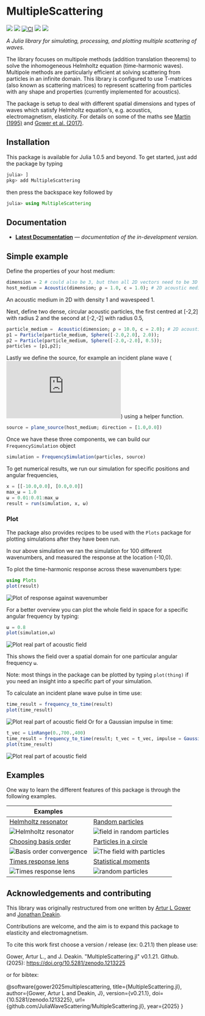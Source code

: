 # MultipleScattering

<!-- [![][docs-stable-img]][docs-stable-url]  -->
[![][docs-dev-img]][docs-dev-url] [![][doi-img]][doi-url] [![CI][ci-img]][ci-url] [![][codecov-img]][codecov-url] [![][coveralls-img]][coveralls-url]

*A Julia library for simulating, processing, and plotting multiple scattering of waves.*

The library focuses on multipole methods (addition translation theorems) to solve the inhomogeneous Helmholtz equation
(time-harmonic waves). Multipole methods are particularly efficient at solving scattering from particles in an infinite domain. This library is configured to use T-matrices (also known as scattering matrices) to represent scattering from particles with any shape and properties (currently implemented for acoustics).

The package is setup to deal with different spatial dimensions and types of waves which satisfy Helmholtz equation's, e.g. acoustics, electromagnetism, elasticity. For details on some of the maths see [Martin (1995)](https://pdfs.semanticscholar.org/8bd3/38ec62affc5c89592a9d6d13f1ee6a7d7e53.pdf) and [Gower et al. (2017)](https://arxiv.org/abs/1712.05427).

<!-- If you are here to learn about
[Near Surface Backscattering](example/near_surface_backscattering), then [click here](example/near_surface_backscattering) to see an example. For details on the maths see [Gower et al. (2018)](https://arxiv.org/abs/1801.05490). To see how to take the [moments](example/moments) of the backscattering [click here](example/moments). -->

## Installation
This package is available for Julia 1.0.5 and beyond. To get started, just add the package by typing
```julia
julia> ]
pkg> add MultipleScattering
```
then press the backspace key followed by
```julia
julia> using MultipleScattering
```
## Documentation

- [**Latest Documentation**][docs-dev-url] &mdash; *documentation of the in-development version.*

## Simple example
Define the properties of your host medium:
```julia
dimension = 2 # could also be 3, but then all 2D vectors need to be 3D vectors
host_medium = Acoustic(dimension; ρ = 1.0, c = 1.0); # 2D acoustic medium with density ρ = 1.0 and soundspeed c = 1.0
```
An acoustic medium in 2D with density 1 and wavespeed 1.

Next, define two dense, circular acoustic particles, the first centred at [-2,2] with radius 2 and the second at [-2,-2] with radius 0.5,
```julia
particle_medium =  Acoustic(dimension; ρ = 10.0, c = 2.0); # 2D acoustic particle with density ρ = 10.0 and soundspeed c = 2.0
p1 = Particle(particle_medium, Sphere([-2.0,2.0], 2.0));
p2 = Particle(particle_medium, Sphere([-2.0,-2.0], 0.5));
particles = [p1,p2];
```

Lastly we define the source, for example an incident plane wave (![incident plane wave](https://latex.codecogs.com/gif.latex?%5Cdpi%7B120%7D%20e%5E%7Bi%20%28k%20x%20-%20%5Comega%20t%29%7D)) using a helper function.
```julia
source = plane_source(host_medium; direction = [1.0,0.0])
```

Once we have these three components, we can build our `FrequencySimulation` object
```julia
simulation = FrequencySimulation(particles, source)
```

To get numerical results, we run our simulation for specific positions and angular frequencies,
```julia
x = [[-10.0,0.0], [0.0,0.0]]
max_ω = 1.0
ω = 0.01:0.01:max_ω
result = run(simulation, x, ω)
```

### Plot
The package also provides recipes to be used with the `Plots` package for plotting simulations after they have been run.

In our above simulation we ran the simulation for 100 different wavenumbers, and measured the response at the location (-10,0).

To plot the time-harmonic response across these wavenumbers type:
```julia
using Plots
plot(result)
```
![Plot of response against wavenumber](docs/src/example/intro/plot_result.png)

For a better overview you can plot the whole field in space for a specific angular frequency by typing:
```julia
ω = 0.8
plot(simulation,ω)
```
![Plot real part of acoustic field](docs/src/example/intro/plot_field.png)

This shows the field over a spatial domain for one particular angular frequency `ω`.

Note: most things in the package can be plotted by typing `plot(thing)` if you need an insight into a specific part of your simulation.

To calculate an incident plane wave pulse in time use:
```julia
time_result = frequency_to_time(result)
plot(time_result)
```
![Plot real part of acoustic field](docs/src/example/intro/plot_time_result.png)
Or for a Gaussian impulse in time:
```julia
t_vec = LinRange(0.,700.,400)
time_result = frequency_to_time(result; t_vec = t_vec, impulse = GaussianImpulse(max_ω))
plot(time_result)
```
![Plot real part of acoustic field](docs/src/example/intro/plot_gauss_result.png)

## Examples
One way to learn the different features of this package is through the following examples.

<!-- For all examples see [here](docs/src/example/README.md). -->

| Examples     |  |
| ----------- | ----------- |
| [Helmholtz resonator](docs/src/example/helmholtz-resonator/resonator.md)   |   [Random particles](docs/src/example/random_particles/README.md)  |
| ![Helmholtz resonator](docs/src/example/helmholtz-resonator/plot_2.png)    |  ![field in random particles](docs/src/example/random_particles/plot_field.png)   |
| [Choosing basis order](docs/src/example/hankel_convergence/README.md)   | [Particles in a circle](docs/src/example/particles_in_circle/README.md)  |
| ![Basis order convergence](docs/src/example/hankel_convergence/plot_hankel_convergence.png)   | ![The field with particles](docs/src/example/particles_in_circle/plot_field.png)  |
| [Times response lens](https://juliawavescattering.github.io/MultipleScattering.jl/dev/manual/time_response/#lens_example)   | [Statistical moments](docs/src/example/moments/README.md)   |
| ![Times response lens](docs/src/assets/lens-particles.png)   | ![random particles](docs/src/example/moments/plot_moments.png)  |




## Acknowledgements and contributing
This library was originally restructured from one written by
[Artur L Gower](https://arturgower.github.io/) and
[Jonathan Deakin](http://jonathan.thedeakin.net).

Contributions are welcome, and the aim is to expand this package to elasticity and electromagnetism.

To cite this work first choose a version / release (ex: 0.21.1) then please use:

Gower, Artur L., and J. Deakin. "MultipleScattering.jl" v0.1.21. Github. (2025): https://doi.org/10.5281/zenodo.1213225

or for bibtex:

@software{gower2025multiplescattering,
  title={MultipleScattering.jl},
  author={Gower, Artur L and Deakin, J},
  version={v0.21.1},
  doi={10.5281/zenodo.1213225},
  url={github.com/JuliaWaveScattering/MultipleScattering.jl},
  year={2025}
}

[docs-dev-img]: https://img.shields.io/badge/docs-dev-blue.svg
[docs-dev-url]: https://JuliaWaveScattering.github.io/MultipleScattering.jl/dev

[docs-stable-img]: https://img.shields.io/badge/docs-stable-blue.svg
[docs-stable-url]: https://JuliaWaveScattering.github.io/MultipleScattering.jl/stable

[doi-img]: https://zenodo.org/badge/96763392.svg
[doi-url]: https://zenodo.org/badge/latestdoi/96763392

[ci-img]: https://github.com/JuliaWaveScattering/MultipleScattering.jl/actions/workflows/ci.yml/badge.svg
[ci-url]: https://github.com/JuliaWaveScattering/MultipleScattering.jl/actions/workflows/ci.yml

[codecov-img]: http://codecov.io/github/JuliaWaveScattering/MultipleScattering.jl/coverage.svg?branch=master
[codecov-url]: http://codecov.io/github/JuliaWaveScattering/MultipleScattering.jl?branch=master

[coveralls-img]: https://coveralls.io/repos/github/JuliaWaveScattering/MultipleScattering.jl/badge.svg?branch=master
[coveralls-url]: https://coveralls.io/github/JuliaWaveScattering/MultipleScattering.jl?branch=master

[issues-url]: https://github.com/JuliaWaveScattering/MultipleScattering.jl/issues
